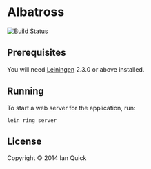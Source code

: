 # Albatross

[![Build Status](https://travis-ci.org/ibawt/albatross.svg?branch=front-end-start)](https://travis-ci.org/ibawt/albatross)

## Prerequisites

You will need [Leiningen][1] 2.3.0 or above installed.

[1]: https://github.com/technomancy/leiningen

## Running

To start a web server for the application, run:

    lein ring server

## License

Copyright © 2014 Ian Quick
